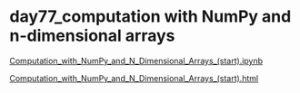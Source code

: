 # day77_computation with NumPy and n-dimensional arrays

[Computation_with_NumPy_and_N_Dimensional_Arrays_(start).ipynb](Computation_with_NumPy_and_N_Dimensional_Arrays_(start).ipynb)

[Computation_with_NumPy_and_N_Dimensional_Arrays_(start).html](Computation_with_NumPy_and_N_Dimensional_Arrays_(start).html)